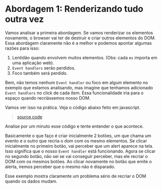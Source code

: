 # Abordagem 1: Renderizando tudo outra vez
Vamos analisar a primeira abordagem. Se vamos renderizar os elementos novamente, o browser vai ter de destruir e criar outros 
elementos do DOM. Essa abordagem claramente não é a melhor e podemos apontar algumas razões para isso:

1. Lentidão quando envolvem muitos elementos. (Obs: cada `ms` importa em uma aplicação web).
2. `Event handlers` serão perdidos.
3. Foco também será perdido.


Bem, não temos nenhum `Event handler` ou foco em algum elemento no exemplo que estamos analisando, mas imagine que tenhamos adicionado `Event handlers` no click de cada item. Essa funcionalidade iria para o espaço quando recriássemos nosso DOM. 

Vamos ver isso na prática. Veja o código abaixo feito em javascript. 

> [source code](https://jsfiddle.net/skillo/0cec0tof/#tabs=js,html,result)

Analise por um minuto esse código e tente entender o que acontece. 

Basicamente o que faço é criar inicialmente 2 botões, um que chama um evento e o outro que recria o dom com os mesmo elementos. Se clicar inicialmente no primeiro botão, vai perceber que um alert aparece na tela. Isso significa que o nosso `Event handler` está funcionando. Agora se clicar no segundo botão, não sei se vai conseguir perceber, mas ele recriar o DOM com os mesmos botões. Ao clicar novamente no botão que emite o alerta, iremos perceber que o mesmo não é disparado. 

Esse exemplo mostra claramente um problema sério de recriar o DOM quando os dados mudam. 




